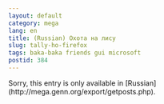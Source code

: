 ```yaml
---
layout: default
category: mega
lang: en
title: (Russian) Охота на лису
slug: tally-ho-firefox
tags: baka-baka friends gui microsoft 
postid: 384
---
```

<p>Sorry, this entry is only available in [Russian](http://mega.genn.org/export/getposts.php).</p>